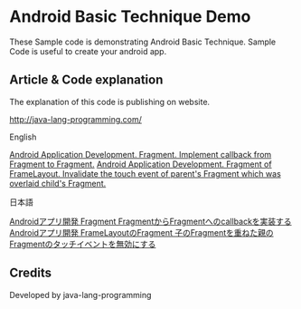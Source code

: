 Android Basic Technique Demo
===================================

These Sample code is demonstrating Android Basic Technique. 
Sample Code is useful to create your android app.

Article & Code explanation
------------
The explanation of this code is publishing on website.

http://java-lang-programming.com/

English

[Android Application Development. Fragment. Implement callback from Fragment to Fragment.](http://java-lang-programming.com/en/articles/76)
[Android Application Development. Fragment of FrameLayout. Invalidate the touch event of parent's Fragment which was overlaid child's Fragment.](http://java-lang-programming.com/en/articles/83)


日本語

[Androidアプリ開発 Fragment FragmentからFragmentへのcallbackを実装する](http://java-lang-programming.com/ja/articles/76)
[Androidアプリ開発 FrameLayoutのFragment 子のFragmentを重ねた親のFragmentのタッチイベントを無効にする](http://java-lang-programming.com/ja/articles/83)

Credits
------------
Developed by java-lang-programming
